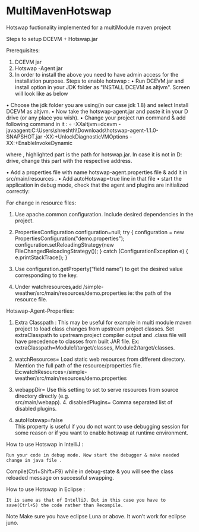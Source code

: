 # MultiMavenHotswap
Hotswap fuctionality implemented for a multiModule maven project


Steps to setup DCEVM + Hotswap.jar

Prerequisites:
1.	DCEVM jar
2.	Hotswap -Agent jar
3.	In order to install the above you need to have admin access for the installation purpose.
Steps to enable hotswap :
•	Run DCEVM.jar and install option in your JDK folder as "INSTALL DCEVM as altjvm".
			Screen will look like as below

•	Choose the jdk folder you are using(in our case jdk 1.8) and select Install DCEVM as altjvm.
•	Now take the hotswap-agent.jar  and paste it in your D drive (or any place you wish).
•	Change your project run command & add following command in it  :
◦	-XXaltjvm=dcevm -javaagent:C:\Users\shreshth\Downloads\hotswap-agent-1.1.0-SNAPSHOT.jar  -XX:+UnlockDiagnosticVMOptions -XX:+EnableInvokeDynamic

where ,
	highlighted part is the path for hotswap.jar. In case it is not in D: drive, change this part with the respective address.

•	Add a properties file with name hotswap-agent.properties file & add it in src/main/resources .
•	Add autoHotswap=true line in that file
•	start the application in debug mode, check that the agent and plugins are initialized correctly:


For change in resource files:
1.	Use apache.common.configuration. Include desired dependencies in the project.
2.	 PropertiesConfiguration configuration=null;
 		       try {
 		            configuration = new PropertiesConfiguration("demo.properties");
 		            configuration.setReloadingStrategy(new FileChangedReloadingStrategy());
 		        } catch (ConfigurationException e) {
 		            e.printStackTrace();
 	        } 			

3.	Use configuration.getProperty(“field name”) to get the desired value corresponding to the key.
4.	Under watchresources,add   /simple-weather/src/main/resources/demo.properties 
ie: the path of the resource file.




Hotswap-Agent-Properties:

1.	Extra Classpath : This may be useful for example in multi module maven project to load class changes from upstream project classes. Set extraClasspath to upstream project compiler output and .class file will have precedence to classes from built JAR file.
Ex: extraClasspath=Module1/target/classes, Module2/target/classes.

2.	watchResources= Load static web resources from different directory.
Mention the full path of  the resource/properties file.
		       Ex:watchResources=/simple-weather/src/main/resources/demo.properties
3.    webappDir= Use this setting to set to serve resources from source directory directly (e.g.   
		src/main/webapp).
                             4.   disabledPlugins= Comma separated list of disabled plugins.
5.    autoHotswap=false  	
       This property is useful if you do not want to use debugging session for some reason or
        if you want to enable hotswap at runtime environment.




How to use Hotswap in IntelliJ :

	Run your code in debug mode. Now start the debugger & make needed change in java file .
Compile(Ctrl+Shift+F9) while in debug-state & you will see the class reloaded message on successful swapping.


How to use Hotswap in Eclipse :

	It is same as that of IntelliJ. But in this case you have to save(Ctrl+S) the code rather than Recompile.

Note
Make sure you have eclipse Luna or above. It won’t work for eclipse juno.

